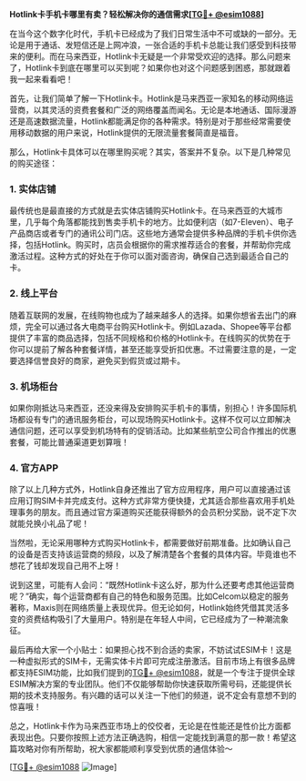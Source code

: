 **Hotlink卡手机卡哪里有卖？轻松解决你的通信需求[[TG💪+ @esim1088](https://t.me/s/esim1088)]**

在当今这个数字化时代，手机卡已经成为了我们日常生活中不可或缺的一部分。无论是用于通话、发短信还是上网冲浪，一张合适的手机卡总能让我们感受到科技带来的便利。而在马来西亚，Hotlink卡无疑是一个非常受欢迎的选择。那么问题来了，Hotlink卡到底在哪里可以买到呢？如果你也对这个问题感到困惑，那就跟着我一起来看看吧！

首先，让我们简单了解一下Hotlink卡。Hotlink是马来西亚一家知名的移动网络运营商，以其灵活的资费套餐和广泛的网络覆盖而闻名。无论是本地通话、国际漫游还是高速数据流量，Hotlink都能满足你的各种需求。特别是对于那些经常需要使用移动数据的用户来说，Hotlink提供的无限流量套餐简直是福音。

那么，Hotlink卡具体可以在哪里购买呢？其实，答案并不复杂。以下是几种常见的购买途径：

### 1. **实体店铺**
最传统也是最直接的方式就是去实体店铺购买Hotlink卡。在马来西亚的大城市里，几乎每个角落都能找到售卖手机卡的地方。比如便利店（如7-Eleven）、电子产品商店或者专门的通讯公司门店。这些地方通常会提供多种品牌的手机卡供你选择，包括Hotlink。购买时，店员会根据你的需求推荐适合的套餐，并帮助你完成激活过程。这种方式的好处在于你可以面对面咨询，确保自己选到最适合自己的卡。

### 2. **线上平台**
随着互联网的发展，在线购物也成为了越来越多人的选择。如果你想省去出门的麻烦，完全可以通过各大电商平台购买Hotlink卡。例如Lazada、Shopee等平台都提供了丰富的商品选择，包括不同规格和价格的Hotlink卡。在线购买的优势在于你可以提前了解各种套餐详情，甚至还能享受折扣优惠。不过需要注意的是，一定要选择信誉良好的商家，避免买到假货或过期卡。

### 3. **机场柜台**
如果你刚抵达马来西亚，还没来得及安排购买手机卡的事情，别担心！许多国际机场都设有专门的通讯服务柜台，可以现场购买Hotlink卡。这样不仅可以立即解决通信问题，还可以享受到机场特有的促销活动。比如某些航空公司合作推出的优惠套餐，可能比普通渠道更划算哦！

### 4. **官方APP**
除了以上几种方式外，Hotlink自身还推出了官方应用程序，用户可以直接通过该应用订购SIM卡并完成支付。这种方式非常方便快捷，尤其适合那些喜欢用手机处理事务的朋友。而且通过官方渠道购买还能获得额外的会员积分奖励，说不定下次就能兑换小礼品了呢！

当然啦，无论采用哪种方式购买Hotlink卡，都需要做好前期准备。比如确认自己的设备是否支持该运营商的频段，以及了解清楚各个套餐的具体内容。毕竟谁也不想花了钱却发现自己用不上呀！

说到这里，可能有人会问：“既然Hotlink卡这么好，那为什么还要考虑其他运营商呢？”确实，每个运营商都有自己的特色和服务范围。比如Celcom以稳定的服务著称，Maxis则在网络质量上表现优异。但无论如何，Hotlink始终凭借其灵活多变的资费结构吸引了大量用户。特别是在年轻人中间，它已经成为了一种潮流象征。

最后再给大家一个小贴士：如果担心找不到合适的卖家，不妨试试ESIM卡！这是一种虚拟形式的SIM卡，无需实体卡片即可完成注册激活。目前市场上有很多品牌都支持ESIM功能，比如我们提到的[TG💪+ @esim1088](https://t.me/s/esim1088)，就是一个专注于提供全球ESIM解决方案的专业团队。他们不仅能够帮助你快速获取所需号码，还能提供长期的技术支持服务。有兴趣的话可以关注一下他们的频道，说不定会有意想不到的惊喜哦！

总之，Hotlink卡作为马来西亚市场上的佼佼者，无论是在性能还是性价比方面都表现出色。只要你按照上述方法正确选购，相信一定能找到满意的那一款！希望这篇攻略对你有所帮助，祝大家都能顺利享受到优质的通信体验～ 

[[TG💪+ @esim1088](https://t.me/s/esim1088) ![Image](https://i.postimg.cc/4NQfJmqS/Snipaste-2025-05-13-00-14-12.png)]